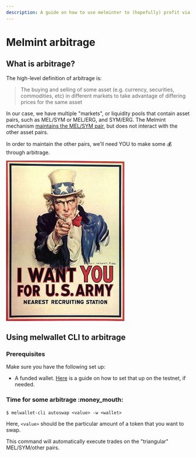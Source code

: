 ```yaml
---
description: A guide on how to use melminter to (hopefully) profit via arbitrage.
---
```


# Melmint arbitrage

## What is arbitrage?

The high-level definition of arbitrage is:

> The buying and selling of some asset (e.g. currency, securities, commodities, etc) in different markets to take advantage of differing prices for the same asset

In our case, we have multiple "markets", or liquidity pools that contain asset pairs, such as MEL/SYM or MEL/ERG, and SYM/ERG. The Melmint mechanism [maintains the MEL/SYM pair](../../../concepts/melmint.md), but does not interact with the other asset pairs.&#x20;

In order to maintain the other pairs, we'll need YOU to make some :moneybag: through arbitrage.

<img src="../../../.gitbook/assets/image (1) (1).png" alt="" data-size="original">

## Using melwallet CLI to arbitrage

### Prerequisites

Make sure you have the following set up:

* A funded wallet. [Here](../../using-wallets/getting-started.md) is a guide on how to set that up on the testnet, if needed.

### Time for some arbitrage :money\_mouth:

```shell-session
$ melwallet-cli autoswap <value> -w <wallet>  
```

Here, `<value>` should be the particular amount of a token that you want to swap.

This command will automatically execute trades on the "triangular" MEL/SYM/other pairs.

